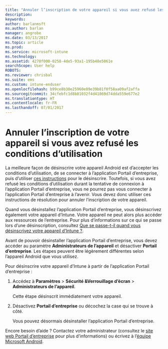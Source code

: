 ```yaml
---
title: "Annuler l’inscription de votre appareil si vous avez refusé les conditions d’utilisation | Microsoft Docs"
description: 
keywords: 
author: barlanmsft
ms.author: barlan
manager: angrobe
ms.date: 03/13/2017
ms.topic: article
ms.prod: 
ms.service: microsoft-intune
ms.technology: 
ms.assetid: 4278f000-0258-4de5-93a1-195b48e5061e
searchScope: User help
ROBOTS: 
ms.reviewer: chrisbal
ms.suite: ems
ms.custom: intune-enduser
ms.openlocfilehash: b99ce8b30e25960e09e39b81f0f58aa09af2affa
ms.sourcegitcommit: 34cfebfc1d8b81032f4d41869d74dda559e677e2
ms.translationtype: HT
ms.contentlocale: fr-FR
ms.lasthandoff: 07/01/2017
---
```

# <a name="unenroll-your-device-if-you-declined-terms-of-use"></a>Annuler l’inscription de votre appareil si vous avez refusé les conditions d’utilisation

La meilleure façon de désinscrire votre appareil Android est d’accepter les conditions d’utilisation, de se connecter à l’application Portail d’entreprise, puis d’utiliser [ces instructions](unenroll-your-device-from-intune-android.md) pour le désinscrire. Toutefois, si vous avez refusé les conditions d’utilisation durant la tentative de connexion à l’application Portail d’entreprise, vous ne pourrez pas vous connecter à l’application Portail d’entreprise à l’avenir. Vous devez donc utiliser ces instructions de résolution pour annuler l’inscription de votre appareil.

Quand vous désinstallez l’application Portail d’entreprise, vous désinscrivez également votre appareil d’Intune. Votre appareil ne peut alors plus accéder aux ressources de l’entreprise. Pour plus d’informations sur ce qui se passe lors d’une désinscription, consultez [Que se passe-t-il quand vous désinscrivez votre appareil d’Intune ?](what-happens-if-you-unenroll-your-device-from-intune-android.md).

Avant de pouvoir désinstaller l’application Portail d’entreprise, vous devez accéder au paramètre **Administrateurs de l’appareil** et désactiver **Portail d’entreprise**. Les étapes peuvent être légèrement différentes selon l’appareil Android que vous utilisez.

Pour désinscrire votre appareil d’Intune à partir de l’application Portail d’entreprise :

1.  Accédez à **Paramètres** &gt; **Sécurité &amp;Verrouillage d’écran** &gt; **Administrateurs de l’appareil**.

    Cette étape désinscrit immédiatement votre appareil.

2.  Désactivez **Portail d’entreprise** ou décochez la case qui se trouve à côté.

    Vous pouvez désormais désinstaller l’application Portail d’entreprise.

Encore besoin d’aide ? Contactez votre administrateur (consultez le [site web Portail d’entreprise](http://portal.manage.microsoft.com) pour plus d’informations) ou écrivez à l’<a href="mailto:wintunedroidfbk@microsoft.com?subject=I'm having unenrolling my Android device&body=Describe the issue you're experiencing here.">équipe Microsoft Android</a>.
